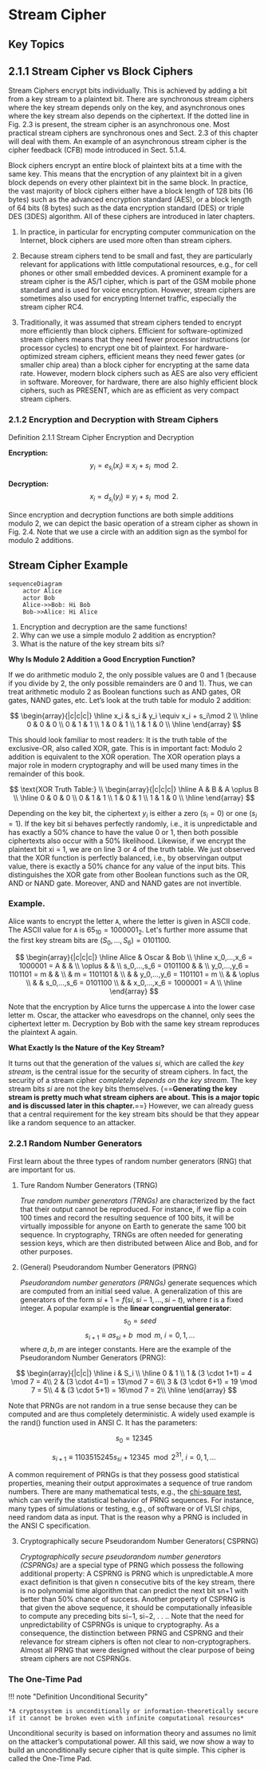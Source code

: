 # Stream Cipher

## Key Topics 


## 2.1.1 Stream Cipher vs Block Ciphers

Stream Ciphers encrypt bits individually. This is achieved by adding a bit from a key stream to a plaintext bit. There are synchronous stream ciphers where the key stream depends only on the key, and asynchronous ones where the key stream also depends on the ciphertext. If the dotted line in Fig. 2.3 is present, the stream cipher is an asynchronous one. Most practical stream ciphers are synchronous ones and Sect. 2.3 of this chapter will deal with them. An example of an asynchronous stream cipher is the cipher feedback (CFB) mode introduced in Sect. 5.1.4.

Block ciphers encrypt an entire block of plaintext bits at a time with the same key. This means that the encryption of any plaintext bit in a given block depends on every other plaintext bit in the same block. In practice, the vast majority of block ciphers either have a block length of 128 bits (16 bytes) such as the advanced encryption standard (AES), or a block length of 64 bits (8 bytes) such as the data encryption standard (DES) or triple DES (3DES) algorithm. All of these ciphers are introduced in later chapters.

1.	In practice, in particular for encrypting computer communication on the Internet, block ciphers are used more often than stream ciphers.

2.	Because stream ciphers tend to be small and fast, they are particularly relevant for applications with little computational resources, e.g., for cell phones or other small embedded devices. A prominent example for a stream cipher is the A5/1 cipher, which is part of the GSM mobile phone standard and is used for voice encryption. However, stream ciphers are sometimes also used for encrypting Internet traffic, especially the stream cipher RC4.

3.	Traditionally, it was assumed that stream ciphers tended to encrypt more efficiently than block ciphers. Efficient for software-optimized stream ciphers means that they need fewer processor instructions (or processor cycles) to encrypt one bit of plaintext. For hardware-optimized stream ciphers, efficient means they need fewer gates (or smaller chip area) than a block cipher for encrypting at the same data rate. However, modern block ciphers such as AES are also very efficient in software. Moreover, for hardware, there are also highly efficient block ciphers, such as PRESENT, which are as efficient as very compact stream ciphers. 

### 2.1.2 Encryption and Decryption with Stream Ciphers

Definition 2.1.1 Stream Cipher Encryption and Decryption 

**Encryption:** $$ y_i = e_{s_i}(x_i) \equiv x_i + s_i\mod 2. $$

**Decryption:** $$ x_i = d_{s_i}(y_i) \equiv y_i + s_i\mod 2. $$

Since encryption and decryption functions are both simple additions modulo 2, we can depict the basic operation of a stream cipher as shown in Fig. 2.4. Note that we use a circle with an addition sign as the symbol for modulo 2 additions.

## Stream Cipher Example

```mermaid
sequenceDiagram
    actor Alice
    actor Bob
    Alice->>Bob: Hi Bob
    Bob->>Alice: Hi Alice
```

1.	Encryption and decryption are the same functions!
2.	Why can we use a simple modulo 2 addition as encryption?
3.	What is the nature of the key stream bits si?

**Why Is Modulo 2 Addition a Good Encryption Function?**

If we do arithmetic modulo 2, the only possible values are 0 and 1 (because if you divide by 2, the only possible remainders are 0 and 1). Thus, we can treat arithmetic modulo 2 as Boolean functions such as AND gates, OR gates, NAND gates, etc. Let’s look at the truth table for modulo 2 addition:

$$ 
\begin{array}{|c|c|c|}
\hline
x_i & s_i & y_i \equiv x_i + s_i\mod 2 \\
\hline
0 & 0 & 0 \\
0 & 1 & 1 \\
1 & 0 & 1 \\
1 & 1 & 0 \\
\hline
\end{array}
$$ 

This should look familiar to most readers: It is the truth table of the exclusive-OR, also called XOR, gate. This is in important fact: Modulo 2 addition is equivalent to the XOR operation. The XOR operation plays a major role in modern cryptography and will be used many times in the remainder of this book.

$$
\text{XOR Truth Table:} \\
\begin{array}{|c|c|c|}
\hline
A & B & A \oplus B \\
\hline
0 & 0 & 0 \\
0 & 1 & 1 \\
1 & 0 & 1 \\
1 & 1 & 0 \\
\hline
\end{array}
$$

Depending on the key bit, the ciphertext $y_i$ is either a zero $(s_i =0)$ or one $(s_i =1)$. If the key bit si behaves perfectly randomly, i.e., it is unpredictable and has exactly a 50% chance to have the value 0 or 1, then both possible ciphertexts also occur with a 50% likelihood. Likewise, if we encrypt the plaintext bit xi = 1, we are on line 3 or 4 of the truth table. We just observed that the XOR function is perfectly balanced, i.e., by observingan output value, there is exactly a 50% chance for any value of the input bits. This distinguishes the XOR gate from other Boolean functions such as the OR, AND or NAND gate. Moreover, AND and NAND gates are not invertible.

### Example. 
Alice wants to encrypt the letter `A`, where the letter is given in ASCII code. The ASCII value for `A` is $65_{10} = 1000001_2$. Let's further more assume that the first key stream bits are $(S_0,..., S_6) = 0101100.$

$$
\begin{array}{|c|c|c|}
\hline
Alice & Oscar & Bob \\
\hline
x_0,...,x_6 = 1000001 = A &  &  \\
\oplus &  &  \\
s_0,...,s_6 = 0101100 &  &  \\
y_0,...,y_6 = 1101101 = m &   &  \\
 & m = 1101101 &  \\
 & & y_0,...,y_6 = 1101101 = m \\
 & & \oplus \\
 & & s_0,...,s_6 = 0101100 \\
 & & x_0,...,x_6 = 1000001 = A \\
\hline
\end{array}
$$

Note that the encryption by Alice turns the uppercase `A` into the lower case letter m. Oscar, the attacker who eavesdrops on the channel, only sees the ciphertext letter m. Decryption by Bob with the same key stream reproduces the plaintext A again.

**What Exactly Is the Nature of the Key Stream?**

It turns out that the generation of the values $si$, which are called the *key stream*, is the central issue for the security of stream ciphers. In fact, the security of a stream cipher *completely depends on the key stream*. The key stream bits $si$ are not the key bits themselves. {==**Generating the key stream is pretty much what stream ciphers are about. This is a major topic and is discussed later in this chapter.**==} However, we can already guess that a central requirement for the key stream bits should be that they appear like a random sequence to an attacker.


### 2.2.1 Random Number Generators
First learn about the three types of random number generators (RNG) that are important for us.

1. Ture Random Number Generators (TRNG)

    *True random number generators (TRNGs)* are characterized by the fact that their output cannot be reproduced. For instance, if we flip a coin 100 times and record the resulting sequence of 100 bits, it will be virtually impossible for anyone on Earth to generate the same 100 bit sequence. In cryptography, TRNGs are often needed for generating session keys, which are then distributed between Alice and Bob, and for other purposes.

2. (General) Pseudorandom Number Generators (PRNG)

    *Pseudorandom number generators (PRNGs)* generate sequences which are computed from an initial seed value. A generalization of this are generators of the form $si+1 = f (si, si−1, . . . , si−t )$, where $t$ is a fixed integer. A popular example is the **linear congruential generator**:
$$
s_0 = seed
$$
$$
s_{i+1} \equiv a s_{si} + b\mod m, \ i = 0, 1,...
$$
where $a,b,m$ are integer constants. Here are the example of the Pseudorandom Number Generators (PRNG):

$$
\begin{array}{|c|c|}
\hline
i & S_i \\
\hline
0 & 1  \\
1 & (3 \cdot 1+1) = 4 \mod 7 = 4\\
2 & (3 \cdot 4=1) = 13\mod 7 = 6\\
3 & (3 \cdot 6+1) = 19 \mod 7 = 5\\
4 & (3 \cdot 5+1) = 16\mod 7 = 2\\
\hline
\end{array}
$$

Note that PRNGs are not random in a true sense because they can be computed and are thus completely deterministic. A widely used example is the rand() function used in ANSI C. It has the parameters:

$$
s_0 = 12345
$$

$$
s_{i+1} \equiv 1103515245 s_{si} + 12345\mod 2^{31}, \ i = 0, 1,...
$$

A common requirement of PRNGs is that they possess good statistical properties, meaning their output approximates a sequence of true random numbers. There are many mathematical tests, e.g., the [chi-square test](https://en.wikipedia.org/wiki/Chi-squared_test), which can verify the statistical behavior of PRNG sequences. For instance, many types of simulations or testing, e.g., of software or of VLSI chips, need random data as input. That is the reason why a PRNG is included in the ANSI C specification.

3.  Cryptographically secure Pseudorandom Number Generators( CSPRNG)

    *Cryptographically secure pseudorandom number generators (CSPRNGs)* are a special type of PRNG which possess the following additional property: A CSPRNG is PRNG which is unpredictable.A more exact definition is that given n consecutive bits of the key stream, there is no polynomial time algorithm that can predict the next bit sn+1 with better than 50% chance of success. Another property of CSPRNG is that given the above sequence, it should be computationally infeasible to compute any preceding bits si−1, si−2, . . .. Note that the need for unpredictability of CSPRNGs is unique to cryptography. As a consequence, the distinction between PRNG and CSPRNG and their relevance for stream ciphers is often not clear to non-cryptographers. Almost all PRNG that were designed without the clear purpose of being stream ciphers are not CSPRNGs.

### The One-Time Pad
!!! note "Definition Unconditional Security"

    *A cryptosystem is unconditionally or information-theoretically secure if it cannot be broken even with infinite computational resources*

Unconditional security is based on information theory and assumes no limit on the attacker’s computational power. All this said, we now show a way to build an unconditionally secure cipher that is quite simple. This cipher is called the One-Time Pad.
